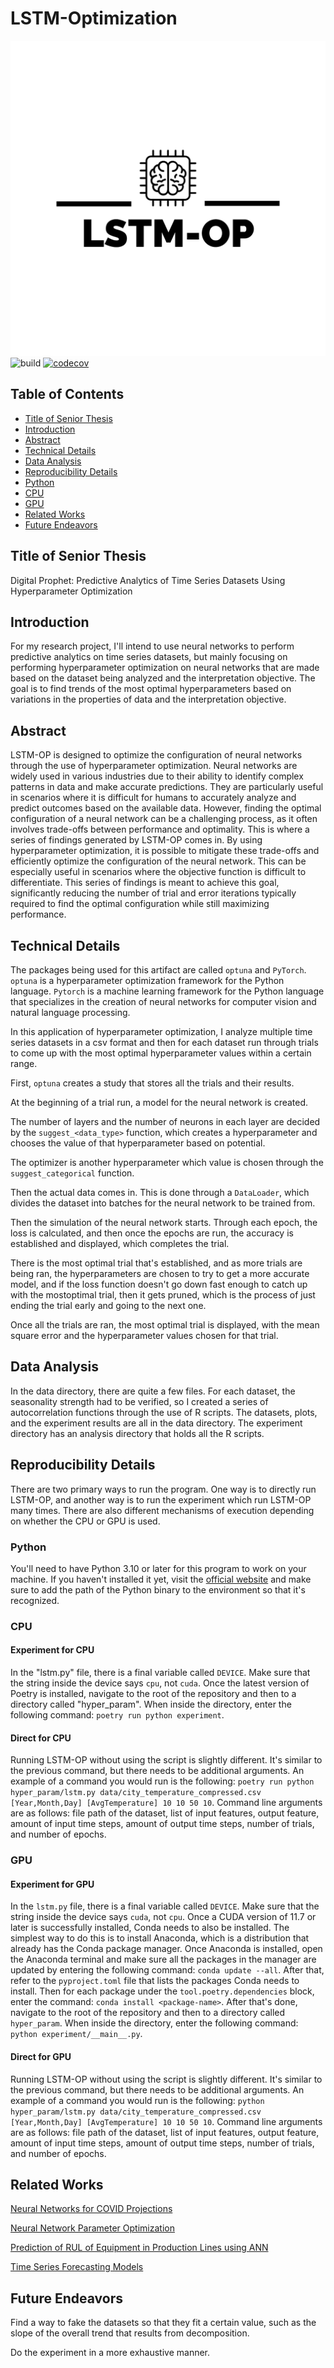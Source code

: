 # LSTM-Optimization

![logo](images/logo.png)
![build](https://github.com/ReadyResearchers/MLP-Optimization/actions/workflows/build.yml/badge.svg)
[![codecov](https://codecov.io/gh/ReadyResearchers/LSTM-Optimization/branch/main/graph/badge.svg?token=KI26GOFV8B)](https://codecov.io/gh/ReadyResearchers/LSTM-Optimization)

## Table of Contents

* [Title of Senior Thesis](#title-of-senior-thesis)
* [Introduction](#introduction)
* [Abstract](#abstract)
* [Technical Details](#technical-details)
* [Data Analysis](#data-analysis)
* [Reproducibility Details](#reproducibility-details)
 * [Python](#python)
 * [CPU](#cpu)
 * [GPU](#gpu)
* [Related Works](#related-works)
* [Future Endeavors](#future-endeavors)

## Title of Senior Thesis

Digital Prophet: Predictive Analytics of Time Series Datasets Using
Hyperparameter Optimization

## Introduction

For my research project, I'll intend to use neural networks to perform predictive
analytics on time series datasets, but mainly focusing on performing hyperparameter
optimization on neural networks that are made based on the dataset being analyzed
and the interpretation objective. The goal is to find trends of the most optimal
hyperparameters based on variations in the properties of data and the
interpretation objective.

## Abstract

LSTM-OP is designed to optimize the configuration of neural networks through
the use of hyperparameter optimization. Neural networks are widely used in
various industries due to their ability to identify complex patterns in data and
make accurate predictions. They are particularly useful in scenarios where it is
difficult for humans to accurately analyze and predict outcomes based on the
available data. However, finding the optimal configuration of a neural network
can be a challenging process, as it often involves trade-offs between performance
and optimality. This is where a series of findings generated by LSTM-OP comes in.
By using hyperparameter optimization, it is possible to mitigate these trade-offs
and efficiently optimize the configuration of the neural network. This can be
especially useful in scenarios where the objective function is difficult to
differentiate. This series of findings is meant to achieve this goal,
significantly reducing the number of trial and error iterations typically required
to find the optimal configuration while still maximizing performance.

## Technical Details

The packages being used for this artifact are called `optuna` and `PyTorch`.
`optuna` is a hyperparameter optimization framework for the Python language.
`Pytorch` is a machine learning framework for the Python language that
specializes in the creation of neural networks for computer vision and
natural language processing.

In this application of hyperparameter optimization, I analyze multiple time series
datasets in a csv format and then for each dataset run through trials to come up
with the most optimal hyperparameter values within a certain range.

First, `optuna` creates a study that stores all the trials and their results.

At the beginning of a trial run, a model for the neural network is created.

The number of layers and the number of neurons in each layer are decided by the
`suggest_<data_type>` function, which creates a hyperparameter and chooses
the value of that hyperparameter based on potential.

The optimizer is another hyperparameter which value is chosen through the
`suggest_categorical` function.

Then the actual data comes in. This is done through a `DataLoader`, which divides
the dataset into batches for the neural network to be trained from.

Then the simulation of the neural network starts. Through each epoch, the loss is
calculated, and then once the epochs are run, the accuracy is established and
displayed, which completes the trial.

There is the most optimal trial that's established, and as more trials are being
ran, the hyperparameters are chosen to try to get a more accurate model,
and if the loss function doesn't go down fast enough to catch up with the
mostoptimal trial, then it gets pruned, which is the process of just ending the
trial early and going to the next one.

Once all the trials are ran, the most optimal trial is displayed, with the
mean square error and the hyperparameter values chosen for that trial.

## Data Analysis

In the data directory, there are quite a few files. For each dataset, the
seasonality strength had to be verified, so I created a series of
autocorrelation functions through the use of R scripts. The datasets,
plots, and the experiment results are all in the data directory. The
experiment directory has an analysis directory that holds all the R scripts.

## Reproducibility Details

There are two primary ways to run the program. One way is to directly run
LSTM-OP, and another way is to run the experiment which run LSTM-OP many times.
There are also different mechanisms of execution depending on whether the
CPU or GPU is used.

### Python

You'll need to have Python 3.10 or later for this program to work on your machine.
If you haven't installed it yet, visit the [official website](https://www.python.org)
and make sure to add the path of the Python binary to the environment so that
it's recognized.

### CPU

#### Experiment for CPU

In the "lstm.py" file, there is a final variable called `DEVICE`. Make sure
that the string inside the device says `cpu`, not `cuda`. Once the latest
version of Poetry is installed, navigate to the root of the repository and then
to a directory called "hyper_param". When inside the directory, enter the
following command: `poetry run python experiment`.

#### Direct for CPU

Running LSTM-OP without using the script is slightly different. It's similar
to the previous command, but there needs to be additional arguments. An
example of a command you would run is the following: `poetry run python
hyper_param/lstm.py data/city_temperature_compressed.csv [Year,Month,Day]
[AvgTemperature] 10 10 50 10`. Command line arguments are as follows: file
path of the dataset, list of input features, output feature, amount of input
time steps, amount of output time steps, number of trials, and number of epochs.

### GPU

#### Experiment for GPU

In the `lstm.py` file, there is a final variable called `DEVICE`. Make
sure that the string inside the device says `cuda`, not `cpu`. Once a CUDA
version of 11.7 or later is successfully installed, Conda needs to also be
installed. The simplest way to do this is to install Anaconda, which is a
distribution that already has the Conda package manager. Once Anaconda is
installed, open the Anaconda terminal and make sure all the packages in
the manager are updated by entering the following command: `conda update --all`.
After that, refer to the `pyproject.toml` file that lists the packages Conda
needs to install. Then for each package under the `tool.poetry.dependencies`
block, enter the command: `conda install <package-name>`. After that's done,
navigate to the root of the repository and then to a directory called
`hyper_param`. When inside the directory, enter the following command:
`python experiment/__main__.py`.

#### Direct for GPU

Running LSTM-OP without using the script is slightly different. It's
similar to the previous command, but there needs to be additional
arguments. An example of a command you would run is the following:
`python hyper_param/lstm.py data/city_temperature_compressed.csv
[Year,Month,Day] [AvgTemperature] 10 10 50 10`. Command line arguments
are as follows: file path of the dataset, list of input features,
output feature, amount of input time steps, amount of output time
steps, number of trials, and number of epochs.

## Related Works

[Neural Networks for COVID Projections](https://www.sciencedirect.com/science/article/pii/S2772662221000060)

[Neural Network Parameter Optimization](https://www.sciencedirect.com/science/article/abs/pii/S0925231215020184?casa_token=RXOg711Fbs0AAAAA:KJsnEcjVitIX6KTRR0W88cmcuomo1-oGHGbZpk4jlphHwuk7SNpg48bX0zwLw9THn9Ibv0R9UQ)

[Prediction of RUL of Equipment in Production Lines using ANN](https://www.mdpi.com/1424-8220/21/3/932)

[Time Series Forecasting Models](https://otexts.com/fpp2/data-methods.html)

## Future Endeavors

Find a way to fake the datasets so that they fit a certain value,
such as the slope of the overall trend that results from decomposition.

Do the experiment in a more exhaustive manner.
